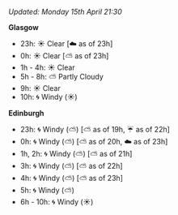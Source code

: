*Updated: Monday 15th April 21:30*

**Glasgow**

* 23h: :sunny: Clear [:cloud: as of 23h]
* 0h: :sunny: Clear [:partly_sunny: as of 23h]
* 1h - 4h: :sunny: Clear
* 5h - 8h: :partly_sunny: Partly Cloudy
* 9h: :sunny: Clear
* 10h: :cyclone: Windy (:sunny:)

**Edinburgh**

* 23h: :cyclone: Windy (:partly_sunny:) [:partly_sunny: as of 19h, :umbrella: as of 22h]
* 0h: :cyclone: Windy (:partly_sunny:) [:partly_sunny: as of 20h, :cloud: as of 23h]
* 1h, 2h: :cyclone: Windy (:partly_sunny:) [:partly_sunny: as of 21h]
* 3h: :cyclone: Windy (:partly_sunny:) [:partly_sunny: as of 22h]
* 4h: :cyclone: Windy (:partly_sunny:) [:partly_sunny: as of 23h]
* 5h: :cyclone: Windy (:partly_sunny:)
* 6h - 10h: :cyclone: Windy (:sunny:)
